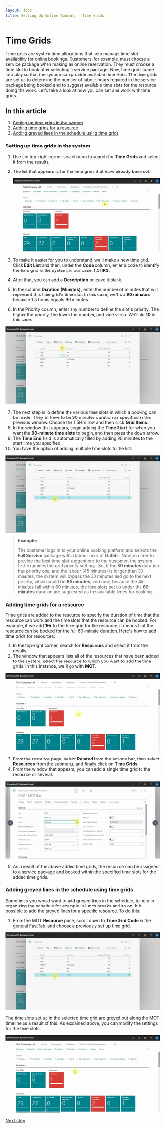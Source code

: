 ```yaml
---
layout: docs
title: Setting Up Online Booking - Time Grids
---
```


# Time Grids

Time grids are system time allocations that help manage time slot availability for online bookings. Customers, for example, must choose a service package when making an online reservation. They must choose a time slot to book after selecting a service package. Now, time grids come into play so that the system can provide available time slots. The time grids are set up to determine the number of labour hours required in the service package being booked and to suggest available time slots for the resource doing the work. Let's take a look at how you can set and work with time grids.


## In this article
1. [Setting up time grids in the system](#setting-up-time-grids-in-the-system)
2. [Adding time grids for a resource](#adding-time-grids-for-a-resource)
3. [Adding greyed lines in the schedule using time grids](adding-greyed-lines-in-the-schedule)

### Setting up time grids in the system
1. Use the top-right corner search icon to search for **Time Grids** and select it from the results.
2. The list that appears is for the time grids that have already been set.

   ![](media/garagehive-online-booking-time-grids1.gif)

3. To make it easier for you to understand, we'll make a new time grid. Click **Edit List** and then, under the **Code** column, enter a code to identify the time grid in the system, in our case, **1.5HRS**.
4. After that, you can add a **Description** or leave it blank.
5. In the column **Duration (Minutes),** enter the number of minutes that will represent this time grid's time slot. In this case, we'll do **90 minutes** because 1.5 hours equals 90 minutes.
6. In the Priority column, enter any number to define the slot's priority. The higher the priority, the lower the number, and vice versa. We'll do **10** in this case.

  ![](media/garagehive-online-booking-time-grids2.gif)  

7. The next step is to define the various time slots in which a booking can be made. They all have to be 90 minutes duration as specified in the previous window. Choose the 1.5Hrs row and then click **Grid Items**.
8. In the window that appears, begin adding the **Time Start** for when you want the **90-minute time slots** to begin, and then press the down arrow.
9. The **Time End** field is automatically filled by adding 90 minutes to the start time you specified.
10. You have the option of adding multiple time slots to the list.

  ![](media/garagehive-online-booking-time-grids3.gif)

> **Example:**
> 
> The customer logs in to your online booking platform and selects the **Full Service** package with a labour hour of **0.45hr**. Now, in order to provide the best time slot suggestions to the customer, the system first examines the grid priority settings. So, if the **30 minutes** duration has priority one, and the labour (45 minutes) is longer than 30 minutes, the system will bypass the 30 minutes and go to the next priority, which could be **60 minutes**, and now, because the 45 minutes fall within 60 minutes, the time slots set up under the **60 minutes** duration are suggested as the available times for booking.

### Adding time grids for a resource
Time grids are added to the resource to specify the duration of time that the resource can work and the time slots that the resource can be booked. For example, if we add **1Hr** to the time grid for the resource, it means that the resource can be booked for the full 60-minute duration. Here's how to add time grids for resources:
1. In the top-right corner, search for **Resources** and select it from the results.
2. The window that appears lists all of the resources that have been added to the system; select the resource to which you want to add the time grids. In this instance, we'll go with **MOT**.

  ![](media/garagehive-online-booking-time-grids4.gif)

3. From the resource page, select **Related** from the actions bar, then select **Resources** from the submenu, and finally click on **Time Grids**.
4. From the window that appears, you can add a single time grid to the resource or several.

  ![](media/garagehive-online-booking-time-grids5.gif)

5. As a result of the above added time grids, the resource can be assigned to a service package and booked within the specified time slots for the added time grids.

### Adding greyed lines in the schedule using time grids
Sometimes you would want to add greyed lines in the schedule, to help in organizing the schedule for example in lunch breaks and so on. It is possible to add the greyed lines for a specific resource. To do this:
1. From the MOT **Resource** page, scroll down to **Time Grid Code** in the general FastTab, and choose a previously set up time grid.

  ![](media/garagehive-online-booking-time-grids6.gif)

The time slots set up in the selected time grid are greyed out along the MOT timeline as a result of this. As explained above, you can modify the settings for the time slots.

  ![](media/garagehive-online-booking-time-grids7.gif)


[Next step](/docs/garagehive-onlinebooking-service-workgroups-and-service-hours.html)